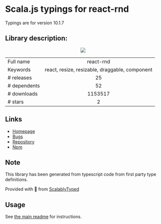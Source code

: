 
# Scala.js typings for react-rnd

Typings are for version 10.1.7

## Library description:
<p align="center"><img src ="https://github.com/bokuweb/react-rnd/blob/master/logo.png?raw=true" /></p>

|                    |                 |
| ------------------ | :-------------: |
| Full name          | react-rnd |
| Keywords           | react, resize, resizable, draggable, component |
| # releases         | 25 |
| # dependents       | 52 |
| # downloads        | 1153517 |
| # stars            | 2 |

## Links
- [Homepage](https://github.com/bokuweb/react-rnd)
- [Bugs](https://github.com/bokuweb/react-rnd/issues)
- [Repository](https://github.com/bokuweb/react-rnd)
- [Npm](https://www.npmjs.com/package/react-rnd)
    


## Note
This library has been generated from typescript code from first party type definitions.

Provided with :purple_heart: from [ScalablyTyped](https://github.com/oyvindberg/ScalablyTyped)

## Usage
See [the main readme](../../readme.md) for instructions.


